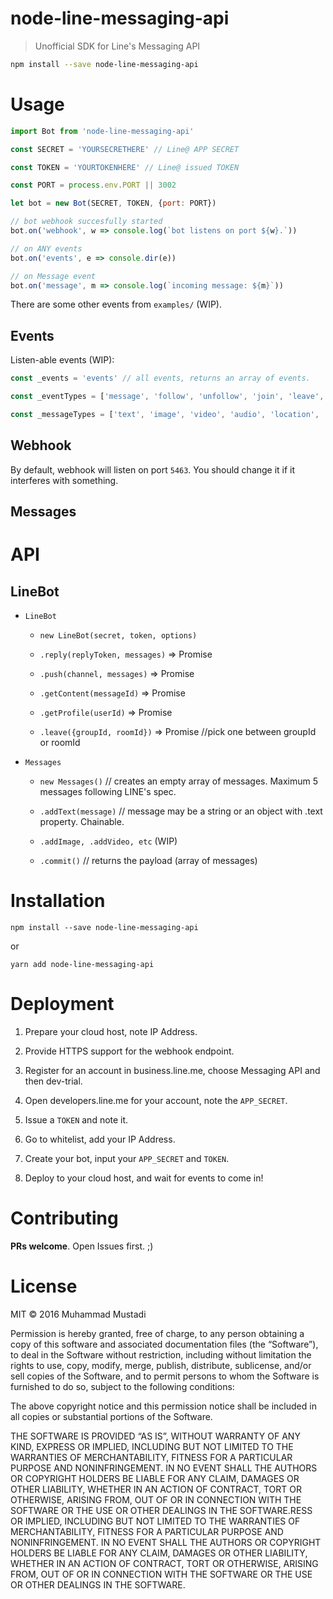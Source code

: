 # node-line-messaging-api

> Unofficial SDK for Line's Messaging API

```sh
npm install --save node-line-messaging-api

```

# Usage

```js
import Bot from 'node-line-messaging-api'

const SECRET = 'YOURSECRETHERE' // Line@ APP SECRET

const TOKEN = 'YOURTOKENHERE' // Line@ issued TOKEN

const PORT = process.env.PORT || 3002

let bot = new Bot(SECRET, TOKEN, {port: PORT})

// bot webhook succesfully started
bot.on('webhook', w => console.log(`bot listens on port ${w}.`))

// on ANY events
bot.on('events', e => console.dir(e))

// on Message event
bot.on('message', m => console.log(`incoming message: ${m}`))

```

There are some other events from `examples/` (WIP).

## Events

Listen-able events (WIP):

```js
const _events = 'events' // all events, returns an array of events.

const _eventTypes = ['message', 'follow', 'unfollow', 'join', 'leave', 'postback', 'beacon'] // event types, returns that specific event.

const _messageTypes = ['text', 'image', 'video', 'audio', 'location', 'sticker'] // message types (more specific), returns that specific event (type === 'message').
```


## Webhook

By default, webhook will listen on port `5463`. You should change it if it interferes with something.

## Messages



# API

## LineBot


- `LineBot`

  - `new LineBot(secret, token, options)`

  - `.reply(replyToken, messages)` => Promise

  - `.push(channel, messages)` => Promise

  - `.getContent(messageId)` => Promise

  - `.getProfile(userId)` => Promise

  - `.leave({groupId, roomId})` => Promise //pick one between groupId or roomId

- `Messages`

  - `new Messages()` // creates an empty array of messages. Maximum 5 messages following LINE's spec.

  - `.addText(message)` // message may be a string or an object with .text property. Chainable.

  - `.addImage, .addVideo, etc` (WIP)

  - `.commit()` // returns the payload (array of messages)

# Installation

```
npm install --save node-line-messaging-api
```

or

```
yarn add node-line-messaging-api
```

# Deployment

1. Prepare your cloud host, note IP Address.

2. Provide HTTPS support for the webhook endpoint.

3. Register for an account in business.line.me, choose Messaging API and then dev-trial.

4. Open developers.line.me for your account, note the `APP_SECRET`.

5. Issue a `TOKEN` and note it.

6. Go to whitelist, add your IP Address.

7. Create your bot, input your `APP_SECRET` and `TOKEN`.

8. Deploy to your cloud host, and wait for events to come in!

# Contributing

**PRs welcome**. Open Issues first. ;)


# License

MIT &copy; 2016 Muhammad Mustadi

Permission is hereby granted, free of charge, to any person obtaining a copy of this software and associated documentation files (the “Software”), to deal in the Software without restriction, including without limitation the rights to use, copy, modify, merge, publish, distribute, sublicense, and/or sell copies of the Software, and to permit persons to whom the Software is furnished to do so, subject to the following conditions:

The above copyright notice and this permission notice shall be included in all copies or substantial portions of the Software.

THE SOFTWARE IS PROVIDED “AS IS”, WITHOUT WARRANTY OF ANY KIND, EXPRESS OR IMPLIED, INCLUDING BUT NOT LIMITED TO THE WARRANTIES OF MERCHANTABILITY, FITNESS FOR A PARTICULAR PURPOSE AND NONINFRINGEMENT. IN NO EVENT SHALL THE AUTHORS OR COPYRIGHT HOLDERS BE LIABLE FOR ANY CLAIM, DAMAGES OR OTHER LIABILITY, WHETHER IN AN ACTION OF CONTRACT, TORT OR OTHERWISE, ARISING FROM, OUT OF OR IN CONNECTION WITH THE SOFTWARE OR THE USE OR OTHER DEALINGS IN THE SOFTWARE.RESS OR IMPLIED, INCLUDING BUT NOT LIMITED TO THE WARRANTIES OF MERCHANTABILITY, FITNESS FOR A PARTICULAR PURPOSE AND NONINFRINGEMENT. IN NO EVENT SHALL THE AUTHORS OR COPYRIGHT HOLDERS BE LIABLE FOR ANY CLAIM, DAMAGES OR OTHER LIABILITY, WHETHER IN AN ACTION OF CONTRACT, TORT OR OTHERWISE, ARISING FROM, OUT OF OR IN CONNECTION WITH THE SOFTWARE OR THE USE OR OTHER DEALINGS IN THE SOFTWARE.
